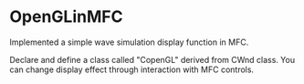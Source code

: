 # OpenGLinMFC
Implemented a simple wave simulation display function in MFC.

Declare and define a class called "CopenGL" derived from CWnd class.
You can change display effect through interaction with MFC controls.
